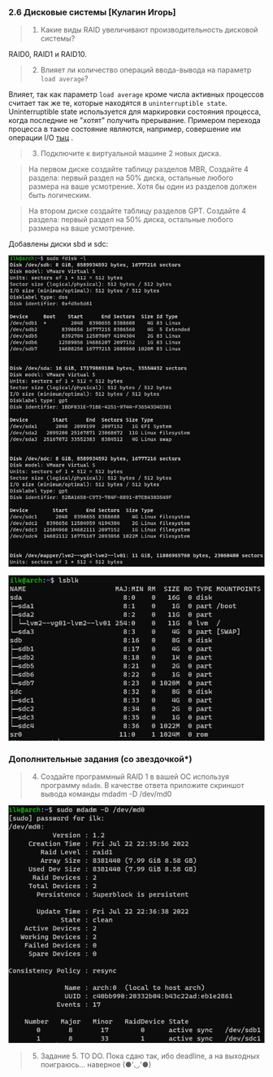 ### 2.6 Дисковые системы [Кулагин Игорь]

>1. Какие виды RAID увеличивают производительность дисковой системы?

RAID0, RAID1 и RAID10.

>2. Влияет ли количество операций ввода-вывода на параметр ```load average```?

Влияет, так как параметр ```load average``` кроме числа активных процессов считает так же те, которые находятся в ```uninterruptible state```. Uninterruptible state используется для маркировки состояния процесса, когда последние не "хотят" получить прерывание. Примером перехода процесса в такое состояние являются, например, совершение им операции I/O [тыц](<https://www.brendangregg.com/blog/2017-08-08/linux-load-averages.html> "тыц") . 

>3. Подключите к виртуальной машине 2 новых диска.

>На первом диске создайте таблицу разделов MBR, Создайте 4 раздела: первый раздел на 50% диска, остальные любого размера на ваше усмотрение. Хотя бы один из разделов должен быть логическим.

>На втором диске создайте таблицу разделов GPT. Создайте 4 раздела: первый раздел на 50% диска, остальные любого размера на ваше усмотрение.

Добавлены диски sbd и sdc:

![2.6. Task #3.1](screenshots/2.6-3.1.png)

![2.6. Task #3.2](screenshots/2.6-3.2.png)


### Дополнительные задания (со звездочкой*)
>4. Создайте программный RAID 1 в вашей ОС используя программу ```mdadm```. В качестве ответа приложите скриншот вывода команды mdadm -D /dev/md0

![2.6. Task #4](screenshots/2.6-4.png)

>5. Задание 5. TO DO. Пока сдаю так, ибо deadline, а на выходных поиграюсь... наверное (●'◡'●)